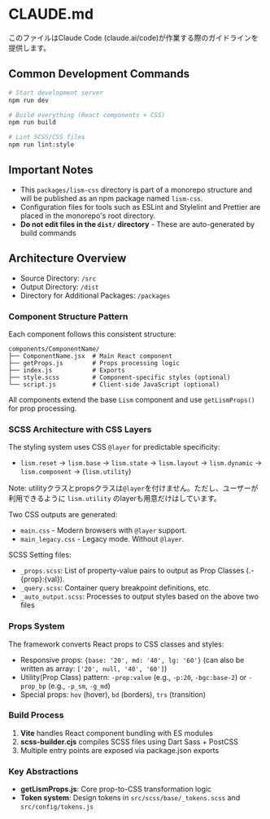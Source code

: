 # CLAUDE.md

このファイルはClaude Code (claude.ai/code)が作業する際のガイドラインを提供します。

## Common Development Commands

```bash
# Start development server
npm run dev

# Build everything (React components + CSS)
npm run build

# Lint SCSS/CSS files
npm run lint:style
```

## Important Notes

- This `packages/lism-css` directory is part of a monorepo structure and will be published as an npm package named `lism-css`.
- Configuration files for tools such as ESLint and Stylelint and Prettier are placed in the monorepo's root directory.
- **Do not edit files in the `dist/` directory** - These are auto-generated by build commands

## Architecture Overview

- Source Directory: `/src`
- Output Directory: `/dist`
- Directory for Additional Packages: `/packages`

### Component Structure Pattern

Each component follows this consistent structure:

```
components/ComponentName/
├── ComponentName.jsx  # Main React component
├── getProps.js        # Props processing logic
├── index.js           # Exports
├── style.scss         # Component-specific styles (optional)
└── script.js          # Client-side JavaScript (optional)
```

All components extend the base `Lism` component and use `getLismProps()` for prop processing.

### SCSS Architecture with CSS Layers

The styling system uses CSS `@layer` for predictable specificity:

- `lism.reset` → `lism.base` → `lism.state` → `lism.layout` → `lism.dynamic` → `lism.component` → (`lism.utility`)

Note: utilityクラスとpropsクラスは`@layer`を付けません。ただし、ユーザーが利用できるように `lism.utility` のlayerも用意だけはしています。

Two CSS outputs are generated:

- `main.css` - Modern browsers with `@layer` support.
- `main_legacy.css` - Legacy mode. Without `@layer`.

SCSS Setting files:

- `_props.scss`: List of property-value pairs to output as Prop Classes (.-{prop}:{val}).
- `_query.scss`: Container query breakpoint definitions, etc.
- `_auto_output.scss`: Processes to output styles based on the above two files

### Props System

The framework converts React props to CSS classes and styles:

- Responsive props: `{base: '20', md: '40', lg: '60'}` (can also be written as array: `['20', null, '40', '60']`)
- Utility(Prop Class) pattern: `-prop:value` (e.g., `-p:20`, `-bgc:base-2`) or `-prop_bp` (e.g., `-p_sm`, `-g_md`)
- Special props: `hov` (hover), `bd` (borders), `trs` (transition)

### Build Process

1. **Vite** handles React component bundling with ES modules
2. **scss-builder.cjs** compiles SCSS files using Dart Sass + PostCSS
3. Multiple entry points are exposed via package.json exports

### Key Abstractions

- **getLismProps.js**: Core prop-to-CSS transformation logic
- **Token system**: Design tokens in `src/scss/base/_tokens.scss` and `src/config/tokens.js`
